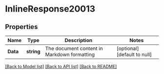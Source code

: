 # InlineResponse20013

## Properties
Name | Type | Description | Notes
------------ | ------------- | ------------- | -------------
**Data** | **string** | The document content in Markdown formatting | [optional] [default to null]

[[Back to Model list]](../README.md#documentation-for-models) [[Back to API list]](../README.md#documentation-for-api-endpoints) [[Back to README]](../README.md)

